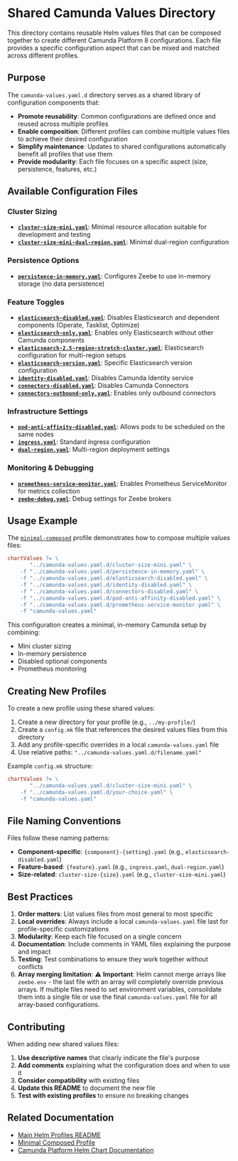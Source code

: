 # Shared Camunda Values Directory

This directory contains reusable Helm values files that can be composed together to create different Camunda Platform 8 configurations. Each file provides a specific configuration aspect that can be mixed and matched across different profiles.

## Purpose

The `camunda-values.yaml.d` directory serves as a shared library of configuration components that:

- **Promote reusability**: Common configurations are defined once and reused across multiple profiles
- **Enable composition**: Different profiles can combine multiple values files to achieve their desired configuration
- **Simplify maintenance**: Updates to shared configurations automatically benefit all profiles that use them
- **Provide modularity**: Each file focuses on a specific aspect (size, persistence, features, etc.)

## Available Configuration Files

### Cluster Sizing
- **[`cluster-size-mini.yaml`](cluster-size-mini.yaml)**: Minimal resource allocation suitable for development and testing
- **[`cluster-size-mini-dual-region.yaml`](cluster-size-mini-dual-region.yaml)**: Minimal dual-region configuration

### Persistence Options
- **[`persistence-in-memory.yaml`](persistence-in-memory.yaml)**: Configures Zeebe to use in-memory storage (no data persistence)

### Feature Toggles
- **[`elasticsearch-disabled.yaml`](elasticsearch-disabled.yaml)**: Disables Elasticsearch and dependent components (Operate, Tasklist, Optimize)
- **[`elasticsearch-only.yaml`](elasticsearch-only.yaml)**: Enables only Elasticsearch without other Camunda components
- **[`elasticsearch-2.5-region-stretch-cluster.yaml`](elasticsearch-2.5-region-stretch-cluster.yaml)**: Elasticsearch configuration for multi-region setups
- **[`elasticsearch-version.yaml`](elasticsearch-version.yaml)**: Specific Elasticsearch version configuration
- **[`identity-disabled.yaml`](identity-disabled.yaml)**: Disables Camunda Identity service
- **[`connectors-disabled.yaml`](connectors-disabled.yaml)**: Disables Camunda Connectors
- **[`connectors-outbound-only.yaml`](connectors-outbound-only.yaml)**: Enables only outbound connectors

### Infrastructure Settings
- **[`pod-anti-affinity-disabled.yaml`](pod-anti-affinity-disabled.yaml)**: Allows pods to be scheduled on the same nodes
- **[`ingress.yaml`](ingress.yaml)**: Standard ingress configuration
- **[`dual-region.yaml`](dual-region.yaml)**: Multi-region deployment settings

### Monitoring & Debugging
- **[`prometheus-service-monitor.yaml`](prometheus-service-monitor.yaml)**: Enables Prometheus ServiceMonitor for metrics collection
- **[`zeebe-debug.yaml`](zeebe-debug.yaml)**: Debug settings for Zeebe brokers

## Usage Example

The [`minimal-composed`](../minimal-composed) profile demonstrates how to compose multiple values files:

```makefile
chartValues ?= \
       "../camunda-values.yaml.d/cluster-size-mini.yaml" \
    -f "../camunda-values.yaml.d/persistence-in-memory.yaml" \
    -f "../camunda-values.yaml.d/elasticsearch-disabled.yaml" \
    -f "../camunda-values.yaml.d/identity-disabled.yaml" \
    -f "../camunda-values.yaml.d/connectors-disabled.yaml" \
    -f "../camunda-values.yaml.d/pod-anti-affinity-disabled.yaml" \
    -f "../camunda-values.yaml.d/prometheus-service-monitor.yaml" \
    -f "camunda-values.yaml"
```

This configuration creates a minimal, in-memory Camunda setup by combining:
- Mini cluster sizing
- In-memory persistence
- Disabled optional components
- Prometheus monitoring

## Creating New Profiles

To create a new profile using these shared values:

1. Create a new directory for your profile (e.g., `../my-profile/`)
2. Create a `config.mk` file that references the desired values files from this directory
3. Add any profile-specific overrides in a local `camunda-values.yaml` file
4. Use relative paths: `"../camunda-values.yaml.d/filename.yaml"`

Example `config.mk` structure:
```makefile
chartValues ?= \
       "../camunda-values.yaml.d/cluster-size-mini.yaml" \
    -f "../camunda-values.yaml.d/your-choice.yaml" \
    -f "camunda-values.yaml"
```

## File Naming Conventions

Files follow these naming patterns:
- **Component-specific**: `{component}-{setting}.yaml` (e.g., `elasticsearch-disabled.yaml`)
- **Feature-based**: `{feature}.yaml` (e.g., `ingress.yaml`, `dual-region.yaml`)
- **Size-related**: `cluster-size-{size}.yaml` (e.g., `cluster-size-mini.yaml`)

## Best Practices

1. **Order matters**: List values files from most general to most specific
2. **Local overrides**: Always include a local `camunda-values.yaml` file last for profile-specific customizations
3. **Modularity**: Keep each file focused on a single concern
4. **Documentation**: Include comments in YAML files explaining the purpose and impact
5. **Testing**: Test combinations to ensure they work together without conflicts
6. **Array merging limitation**: ⚠️ **Important**: Helm cannot merge arrays like `zeebe.env` - the last file with an array will completely override previous arrays. If multiple files need to set environment variables, consolidate them into a single file or use the final `camunda-values.yaml` file for all array-based configurations.

## Contributing

When adding new shared values files:

1. **Use descriptive names** that clearly indicate the file's purpose
2. **Add comments** explaining what the configuration does and when to use it
3. **Consider compatibility** with existing files
4. **Update this README** to document the new file
5. **Test with existing profiles** to ensure no breaking changes

## Related Documentation

- [Main Helm Profiles README](../README.md)
- [Minimal Composed Profile](../minimal-composed/README.md)
- [Camunda Platform Helm Chart Documentation](https://docs.camunda.io/docs/self-managed/platform-deployment/helm-kubernetes/)
